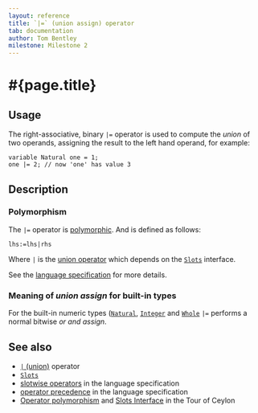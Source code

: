 ```yaml
---
layout: reference
title: `|=` (union assign) operator
tab: documentation
author: Tom Bentley
milestone: Milestone 2
---
```


# #{page.title}

## Usage 

The right-associative, binary `|=` operator is used to compute the 
*union* of two operands, assigning the result to the left hand 
operand, for example:

    variable Natural one = 1;
    one |= 2; // now 'one' has value 3

## Description

### Polymorphism

The `|=` operator is [polymorphic](/documentation/reference/operator/operator-polymorphism). 
And is defined as follows:

    lhs:=lhs|rhs

Where `|` is the [union operator](../union) which depends on the 
[`Slots`](../../ceylon.language/Slots) interface.

See the [language specification](#{site.urls.spec}#slotwiseoperators) for 
more details.

### Meaning of *union assign* for built-in types

For the built-in numeric types ([`Natural`](../../ceylon.language/Natural), 
[`Integer`](../../ceylon.language/Integer) and
[`Whole`](../../ceylon.language/Whole) 
`|=` performs a normal bitwise *or and assign*. 

## See also

* [`|` (union)](../union) operator
* [`Slots`](../../ceylon.language/Slots)
* [slotwise operators](#{site.urls.spec}#slotwiseoperators) in the 
  language specification
* [operator precedence](#{site.urls.spec}#operatorprecedence) in the 
  language specification
* [Operator polymorphism](/documentation/tour/language-module/#operator_polymorphism) 
  and 
  [Slots Interface](/documentation/tour/language-module/#the_slots_interface) 
  in the Tour of Ceylon

